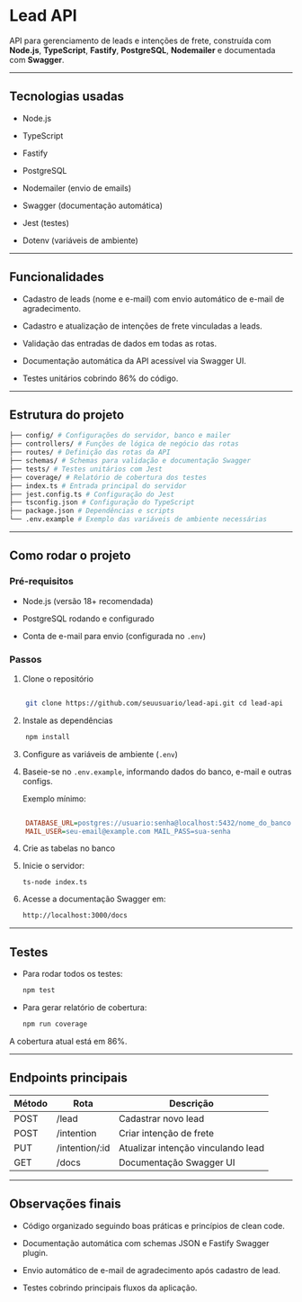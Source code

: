 
# Lead API

API para gerenciamento de leads e intenções de frete, construída com **Node.js**, **TypeScript**, **Fastify**, **PostgreSQL**, **Nodemailer** e documentada com **Swagger**.

----------

## Tecnologias usadas

-   Node.js
    
-   TypeScript
    
-   Fastify
    
-   PostgreSQL
    
-   Nodemailer (envio de emails)
    
-   Swagger (documentação automática)
    
-   Jest (testes)
    
-   Dotenv (variáveis de ambiente)
    

----------

## Funcionalidades

-   Cadastro de leads (nome e e-mail) com envio automático de e-mail de agradecimento.
    
-   Cadastro e atualização de intenções de frete vinculadas a leads.
    
-   Validação das entradas de dados em todas as rotas.
    
-   Documentação automática da API acessível via Swagger UI.
    
-   Testes unitários cobrindo 86% do código.
    

----------

## Estrutura do projeto

````bash
├── config/ # Configurações do servidor, banco e mailer  
├── controllers/ # Funções de lógica de negócio das rotas  
├── routes/ # Definição das rotas da API  
├── schemas/ # Schemas para validação e documentação Swagger  
├── tests/ # Testes unitários com Jest  
├── coverage/ # Relatório de cobertura dos testes  
├── index.ts # Entrada principal do servidor  
├── jest.config.ts # Configuração do Jest  
├── tsconfig.json # Configuração do TypeScript  
├── package.json # Dependências e scripts  
└── .env.example # Exemplo das variáveis de ambiente necessárias 
````
----------

## Como rodar o projeto

### Pré-requisitos

-   Node.js (versão 18+ recomendada)
    
-   PostgreSQL rodando e configurado
    
-   Conta de e-mail para envio (configurada no `.env`)
    

### Passos

1.  Clone o repositório
    

````bash

	git clone https://github.com/seuusuario/lead-api.git cd lead-api 

````
2.  Instale as dependências
    

````bash
	npm install 
````

3.  Configure as variáveis de ambiente (`.env`)  
4. 
    Baseie-se no `.env.example`, informando dados do banco, e-mail e outras configs.  
    
    Exemplo mínimo:
    
````ini

	DATABASE_URL=postgres://usuario:senha@localhost:5432/nome_do_banco
	MAIL_USER=seu-email@example.com MAIL_PASS=sua-senha

````

4.  Crie as tabelas no banco

    
5.  Inicie o servidor:
   
	`ts-node index.ts` 

6.  Acesse a documentação Swagger em:
   
	````bash
	http://localhost:3000/docs 
	````
----------

## Testes

-   Para rodar todos os testes:
	````bash
	npm test 
-   Para gerar relatório de cobertura:
	````bash
	npm run coverage 
	````
A cobertura atual está em 86%.

----------

## Endpoints principais

| Método | Rota             | Descrição                        |
|--------|------------------|---------------------------------|
| POST   | /lead            | Cadastrar novo lead             |
| POST   | /intention       | Criar intenção de frete         |
| PUT    | /intention/:id   | Atualizar intenção vinculando lead |
| GET    | /docs            | Documentação Swagger UI         |
----------

## Observações finais

-   Código organizado seguindo boas práticas e princípios de clean code.
    
-   Documentação automática com schemas JSON e Fastify Swagger plugin.
    
-   Envio automático de e-mail de agradecimento após cadastro de lead.
    
-   Testes cobrindo principais fluxos da aplicação.